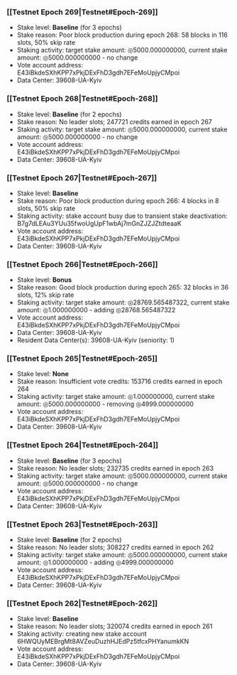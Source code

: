 ### [[Testnet Epoch 269|Testnet#Epoch-269]]
* Stake level: **Baseline** (for 3 epochs)
* Stake reason: Poor block production during epoch 268: 58 blocks in 116 slots, 50% skip rate
* Staking activity: target stake amount: ◎5000.000000000, current stake amount: ◎5000.000000000 - no change
* Vote account address: E43iBkdeSXhKPP7xPkjDExFhD3gdh7EFeMoUpjyCMpoi
* Data Center: 39608-UA-Kyiv
### [[Testnet Epoch 268|Testnet#Epoch-268]]
* Stake level: **Baseline** (for 2 epochs)
* Stake reason: No leader slots; 247721 credits earned in epoch 267
* Staking activity: target stake amount: ◎5000.000000000, current stake amount: ◎5000.000000000 - no change
* Vote account address: E43iBkdeSXhKPP7xPkjDExFhD3gdh7EFeMoUpjyCMpoi
* Data Center: 39608-UA-Kyiv
### [[Testnet Epoch 267|Testnet#Epoch-267]]
* Stake level: **Baseline**
* Stake reason: Poor block production during epoch 266: 4 blocks in 8 slots, 50% skip rate
* Staking activity: stake account busy due to transient stake deactivation: B7g7dLEAu3YUu35fwoUgUpF1wbAj7mGnZJZJZtdteaaK
* Vote account address: E43iBkdeSXhKPP7xPkjDExFhD3gdh7EFeMoUpjyCMpoi
* Data Center: 39608-UA-Kyiv
### [[Testnet Epoch 266|Testnet#Epoch-266]]
* Stake level: **Bonus**
* Stake reason: Good block production during epoch 265: 32 blocks in 36 slots, 12% skip rate
* Staking activity: target stake amount: ◎28769.565487322, current stake amount: ◎1.000000000 - adding ◎28768.565487322
* Vote account address: E43iBkdeSXhKPP7xPkjDExFhD3gdh7EFeMoUpjyCMpoi
* Data Center: 39608-UA-Kyiv
* Resident Data Center(s): 39608-UA-Kyiv (seniority: 1)
### [[Testnet Epoch 265|Testnet#Epoch-265]]
* Stake level: **None**
* Stake reason: Insufficient vote credits: 153716 credits earned in epoch 264
* Staking activity: target stake amount: ◎1.000000000, current stake amount: ◎5000.000000000 - removing ◎4999.000000000
* Vote account address: E43iBkdeSXhKPP7xPkjDExFhD3gdh7EFeMoUpjyCMpoi
* Data Center: 39608-UA-Kyiv
### [[Testnet Epoch 264|Testnet#Epoch-264]]
* Stake level: **Baseline** (for 3 epochs)
* Stake reason: No leader slots; 232735 credits earned in epoch 263
* Staking activity: target stake amount: ◎5000.000000000, current stake amount: ◎5000.000000000 - no change
* Vote account address: E43iBkdeSXhKPP7xPkjDExFhD3gdh7EFeMoUpjyCMpoi
* Data Center: 39608-UA-Kyiv
### [[Testnet Epoch 263|Testnet#Epoch-263]]
* Stake level: **Baseline** (for 2 epochs)
* Stake reason: No leader slots; 308227 credits earned in epoch 262
* Staking activity: target stake amount: ◎5000.000000000, current stake amount: ◎1.000000000 - adding ◎4999.000000000
* Vote account address: E43iBkdeSXhKPP7xPkjDExFhD3gdh7EFeMoUpjyCMpoi
* Data Center: 39608-UA-Kyiv
### [[Testnet Epoch 262|Testnet#Epoch-262]]
* Stake level: **Baseline**
* Stake reason: No leader slots; 320074 credits earned in epoch 261
* Staking activity: creating new stake account 6HWQUyMEBrgMt8AVZeuDuzhHJEdPz5tfcxPHYanumkKN
* Vote account address: E43iBkdeSXhKPP7xPkjDExFhD3gdh7EFeMoUpjyCMpoi
* Data Center: 39608-UA-Kyiv